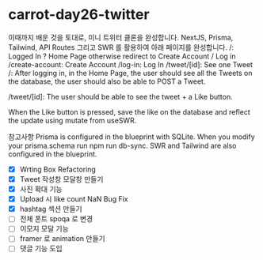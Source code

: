 # carrot-day26-twitter

이때까지 배운 것을 토대로, 미니 트위터 클론을 완성합니다.
NextJS, Prisma, Tailwind, API Routes 그리고 SWR 를 활용하여 아래 페이지를 완성합니다.
/: Logged In ? Home Page otherwise redirect to Create Account / Log in
/create-account: Create Account
/log-in: Log In
/tweet/[id]: See one Tweet
/:
After logging in, in the Home Page, the user should see all the Tweets on the database, the user should also be able to POST a Tweet.

/tweet/[id]:
The user should be able to see the tweet + a Like button.

When the Like button is pressed, save the like on the database and reflect the update using mutate from useSWR.

참고사항
Prisma is configured in the blueprint with SQLite.
When you modify your prisma.schema run npm run db-sync.
SWR and Tailwind are also configured in the blueprint.

- [x] Wrting Box Refactoring
- [x] Tweet 작성창 모달창 만들기
- [x] 사진 확대 기능
- [x] Upload 시 like count NaN Bug Fix
- [x] hashtag 섹션 만들기
- [ ] 전체 폰트 spoqa 로 변경
- [ ] 이모지 모달 기능
- [ ] framer 로 animation 만들기
- [ ] 댓글 기능 도입
